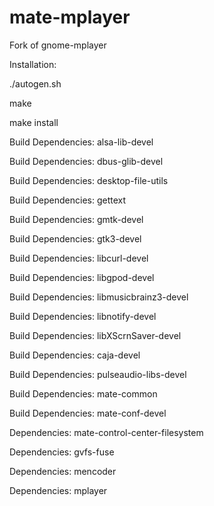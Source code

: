 mate-mplayer
============

Fork of gnome-mplayer

Installation:

./autogen.sh

make

make install




Build Dependencies:  alsa-lib-devel

Build Dependencies:  dbus-glib-devel

Build Dependencies:  desktop-file-utils

Build Dependencies:  gettext

Build Dependencies:  gmtk-devel

Build Dependencies:  gtk3-devel

Build Dependencies:  libcurl-devel

Build Dependencies:  libgpod-devel

Build Dependencies:  libmusicbrainz3-devel

Build Dependencies:  libnotify-devel

Build Dependencies:  libXScrnSaver-devel

Build Dependencies:  caja-devel

Build Dependencies:  pulseaudio-libs-devel

Build Dependencies:  mate-common

Build Dependencies:  mate-conf-devel

Dependencies:       mate-control-center-filesystem

Dependencies:       gvfs-fuse

Dependencies:       mencoder

Dependencies:		mplayer

